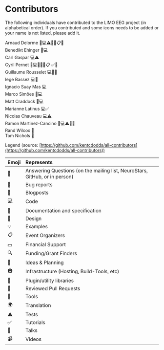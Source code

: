 # Contributors

The following individuals have contributed to the LIMO EEG project (in alphabetical order). If you contributed and
some icons needs to be added or your name is not listed, please add it.

Arnaud Delorme 🐛💻⚠️🔌🎨📋📢  
Benedikt Ehinger 🐛💻  
Carl Gaspar 💻⚠️  
Cyril Pernet 💬💻📖🎨🤔📋 ✅📢  
Guillaume Rousselet 💻🎨📖  
Iege Bassez 💻🎨  
Ignacio Suay Mas 💻  
Marco Simões 🐛💻  
Matt Craddock 🐛💻  
Marianne Latinus 💻✅  
Nicolas Chauveau 💻⚠️  
Ramon Martinez-Cancino 🐛💻⚠️🔌🎨  
Rand Wilcox  🤔  
Tom Nichols  🤔  

Legend (source:
[https://github.com/kentcdodds/all-contributors](https://github.com/kentcdodds/all-contributors))

| Emoji | Represents                                                                  |
|:------|:----------------------------------------------------------------------------|
| 💬    | Answering Questions (on the mailing list, NeuroStars, GitHub, or in person) |
| 🐛    | Bug reports                                                                 |
| 📝    | Blogposts                                                                   |
| 💻    | Code                                                                        |
| 📖    | Documentation and specification                                             |
| 🎨    | Design                                                                      |
| 💡    | Examples                                                                    |
| 📋    | Event Organizers                                                            |
| 💵    | Financial Support                                                           |
| 🔍    | Funding/Grant Finders                                                       |
| 🤔    | Ideas & Planning                                                            |
| 🚇    | Infrastructure (Hosting, Build-Tools, etc)                                  |
| 🔌    | Plugin/utility libraries                                                    |
| 👀    | Reviewed Pull Requests                                                      |
| 🔧    | Tools                                                                       |
| 🌍    | Translation                                                                 |
| ⚠️    | Tests                                                                       |
| ✅    | Tutorials                                                                   |
| 📢    | Talks                                                                       |
| 📹    | Videos                                                                      |


